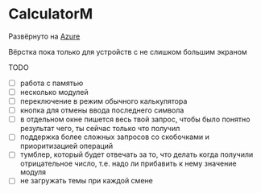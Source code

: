 # CalculatorM

Развёрнуто на [Azure](http://calculatorm.azurewebsites.net/)

Вёрстка пока только для устройств с не слишком большим экраном

TODO

- [ ] работа с памятью
- [ ] несколько модулей
- [ ] переключение в режим обычного калькулятора
- [ ] кнопка для отмены ввода последнего символа
- [ ] в отдельном окне пишется весь твой запрос, чтобы было понятно результат чего, ты сейчас только что получил
- [ ] поддержка более сложных запросов со скобочками и приоритизацией операций
- [ ] тумблер, который будет отвечать за то, что делать когда получили отрицательное число, т.е. надо ли прибавить к нему значение модуля
- [ ] не загружать темы при каждой смене
